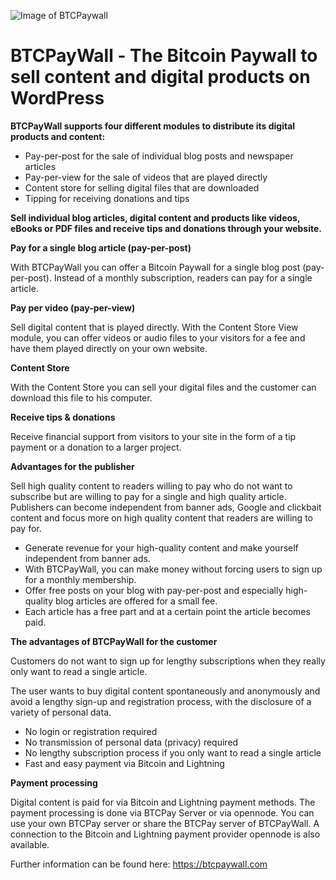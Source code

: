 ![Image of BTCPaywall](https://btcpaywall.com/wp-content/uploads/2021/12/btcpaywall_logo669x182.png)

# BTCPayWall - The Bitcoin Paywall to sell content and digital products on WordPress

**BTCPayWall supports four different modules to distribute its digital products and content:**
- Pay-per-post for the sale of individual blog posts and newspaper articles
- Pay-per-view for the sale of videos that are played directly
- Content store for selling digital files that are downloaded
- Tipping for receiving donations and tips

**Sell individual blog articles, digital content and products like videos, eBooks or PDF files and receive tips and donations through your website.**

**Pay for a single blog article (pay-per-post)**

With BTCPayWall you can offer a Bitcoin Paywall for a single blog post (pay-per-post). Instead of a monthly subscription, readers can pay for a single article.

**Pay per video (pay-per-view)**

Sell digital content that is played directly. With the Content Store View module, you can offer videos or audio files to your visitors for a fee and have them played directly on your own website.

**Content Store**

With the Content Store you can sell your digital files and the customer can download this file to his computer.

**Receive tips & donations**

Receive financial support from visitors to your site in the form of a tip payment or a donation to a larger project.

**Advantages for the publisher**

Sell high quality content to readers willing to pay who do not want to subscribe but are willing to pay for a single and high quality article.
Publishers can become independent from banner ads, Google and clickbait content and focus more on high quality content that readers are willing to pay for.

- Generate revenue for your high-quality content and make yourself independent from banner ads.
- With BTCPayWall, you can make money without forcing users to sign up for a monthly membership.
- Offer free posts on your blog with pay-per-post and especially high-quality blog articles are offered for a small fee.
- Each article has a free part and at a certain point the article becomes paid.

**The advantages of BTCPayWall for the customer**

Customers do not want to sign up for lengthy subscriptions when they really only want to read a single article.

The user wants to buy digital content spontaneously and anonymously and avoid a lengthy sign-up and registration process, with the disclosure of a variety of personal data.

- No login or registration required
- No transmission of personal data (privacy) required
- No lengthy subscription process if you only want to read a single article
- Fast and easy payment via Bitcoin and Lightning

**Payment processing**

Digital content is paid for via Bitcoin and Lightning payment methods.
The payment processing is done via BTCPay Server or via opennode.
You can use your own BTCPay server or share the BTCPay server of BTCPayWall.
A connection to the Bitcoin and Lightning payment provider opennode is also available.

Further information can be found here: https://btcpaywall.com
